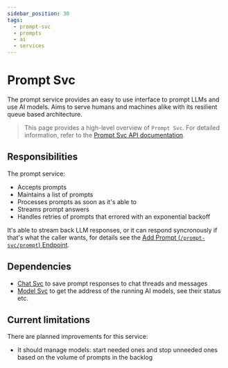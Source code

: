 ```yaml
---
sidebar_position: 30
tags:
  - prompt-svc
  - prompts
  - ai
  - services
---
```


# Prompt Svc

The prompt service provides an easy to use interface to prompt LLMs and use AI models. Aims to serve humans and machines alike with its resilient queue based architecture.

> This page provides a high-level overview of `Prompt Svc`. For detailed information, refer to the [Prompt Svc API documentation](/docs/1backend/prompt).

## Responsibilities

The prompt service:

- Accepts prompts
- Maintains a list of prompts
- Processes prompts as soon as it's able to
- Streams prompt answers
- Handles retries of prompts that errored with an exponential backoff

It's able to stream back LLM responses, or it can respond syncronously if that's what the caller wants, for details see the [Add Prompt (`/prompt-svc/prompt`) Endpoint](/docs/1backend/prompt).

##

## Dependencies

- [Chat Svc](/docs/built-in-services/chat-svc) to save prompt responses to chat threads and messages
- [Model Svc](/docs/built-in-services/model-svc) to get the address of the running AI models, see their status etc.

## Current limitations

There are planned improvements for this service:

- It should manage models: start needed ones and stop unneeded ones based on the volume of prompts in the backlog
